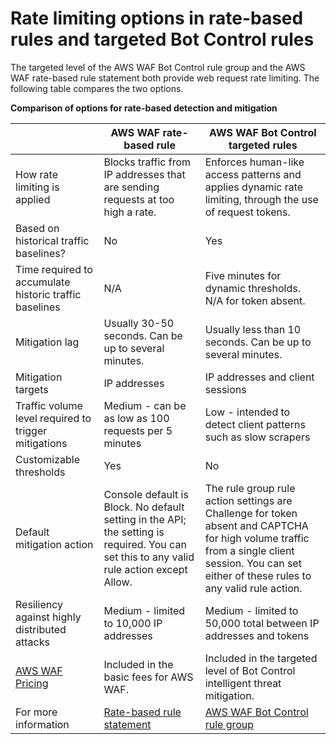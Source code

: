 # Rate limiting options in rate\-based rules and targeted Bot Control rules<a name="waf-managed-protections-comparison-table-rbr-bot"></a>

The targeted level of the AWS WAF Bot Control rule group and the AWS WAF rate\-based rule statement both provide web request rate limiting\. The following table compares the two options\.


**Comparison of options for rate\-based detection and mitigation**  

|  | AWS WAF rate\-based rule | AWS WAF Bot Control targeted rules | 
| --- | --- | --- | 
| How rate limiting is applied | Blocks traffic from IP addresses that are sending requests at too high a rate\.  | Enforces human\-like access patterns and applies dynamic rate limiting, through the use of request tokens\.  | 
| Based on historical traffic baselines?  | No  | Yes  | 
| Time required to accumulate historic traffic baselines  | N/A  | Five minutes for dynamic thresholds\. N/A for token absent\. | 
| Mitigation lag  | Usually 30\-50 seconds\. Can be up to several minutes\.  | Usually less than 10 seconds\. Can be up to several minutes\.  | 
| Mitigation targets  | IP addresses  | IP addresses and client sessions  | 
| Traffic volume level required to trigger mitigations  | Medium \- can be as low as 100 requests per 5 minutes  | Low \- intended to detect client patterns such as slow scrapers  | 
| Customizable thresholds  | Yes  | No  | 
| Default mitigation action | Console default is Block\. No default setting in the API; the setting is required\. You can set this to any valid rule action except Allow\. | The rule group rule action settings are Challenge for token absent and CAPTCHA for high volume traffic from a single client session\. You can set either of these rules to any valid rule action\.  | 
| Resiliency against highly distributed attacks  | Medium \- limited to 10,000 IP addresses  | Medium \- limited to 50,000 total between IP addresses and tokens  | 
| [AWS WAF Pricing](http://aws.amazon.com/waf/pricing/) | Included in the basic fees for AWS WAF\.  | Included in the targeted level of Bot Control intelligent threat mitigation\.  | 
| For more information | [Rate\-based rule statement](waf-rule-statement-type-rate-based.md) | [AWS WAF Bot Control rule group](aws-managed-rule-groups-bot.md) | 